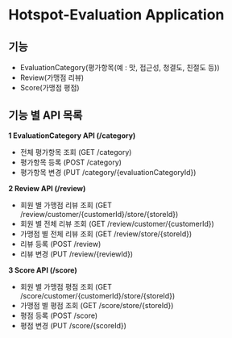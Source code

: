 # Hotspot-Evaluation Application

## 기능
 - EvaluationCategory(평가항목(예 : 맛, 접근성, 청결도, 친절도 등))
 - Review(가맹점 리뷰)
 - Score(가맹점 평점)

## 기능 별 API 목록
**1 EvaluationCategory API (/category)**
 - 전체 평가항목 조회 (GET /category) 
 - 평가항목 등록 (POST /category)
 - 평가항목 변경 (PUT /category/{evaluationCategoryId})

**2 Review API (/review)**
 - 회원 별 가맹점 리뷰 조회 (GET /review/customer/{customerId}/store/{storeId})
 - 회원 별 전체 리뷰 조회 (GET /review/customer/{customerId})
 - 가맹점 별 전체 리뷰 조회 (GET /review/store/{storeId})
 - 리뷰 등록 (POST /review)
 - 리뷰 변경 (PUT /review/{reviewId})

**3 Score API (/score)**
 - 회원 별 가맹점 평점 조회 (GET /score/customer/{customerId}/store/{storeId})
 - 가맹점 별 평점 조회 (GET /score/store/{storeId})
 - 평점 등록 (POST /score)
 - 평점 변경 (PUT /score/{scoreId})
